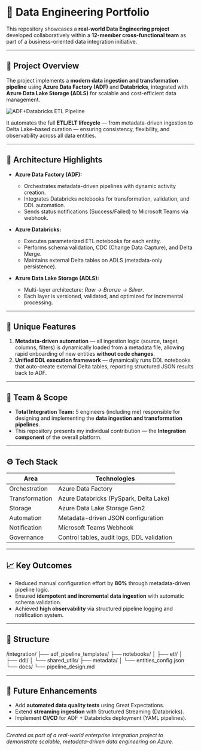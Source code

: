 # 🧠 Data Engineering Portfolio

This repository showcases a **real-world Data Engineering project** developed collaboratively within a **12-member cross-functional team** as part of a business-oriented data integration initiative.

---

## 🚀 Project Overview

The project implements a **modern data ingestion and transformation pipeline** using **Azure Data Factory (ADF)** and **Databricks**, integrated with **Azure Data Lake Storage (ADLS)** for scalable and cost-efficient data management.

![ADF+Databricks ETL Pipeline](https://github.com/Kavoondev/Data-Engineering-Portfolio/assets/etl_arch.jpg?raw=true)

It automates the full **ETL/ELT lifecycle** — from metadata-driven ingestion to Delta Lake–based curation — ensuring consistency, flexibility, and observability across all data entities.

---

## 🧩 Architecture Highlights

- **Azure Data Factory (ADF):**
  - Orchestrates metadata-driven pipelines with dynamic activity creation.
  - Integrates Databricks notebooks for transformation, validation, and DDL automation.
  - Sends status notifications (Success/Failed) to Microsoft Teams via webhook.

- **Azure Databricks:**
  - Executes parameterized ETL notebooks for each entity.
  - Performs schema validation, CDC (Change Data Capture), and Delta Merge.
  - Maintains external Delta tables on ADLS (metadata-only persistence).

- **Azure Data Lake Storage (ADLS):**
  - Multi-layer architecture: *Raw → Bronze → Silver*.
  - Each layer is versioned, validated, and optimized for incremental processing.

---

## 🌟 Unique Features

1. **Metadata-driven automation** — all ingestion logic (source, target, columns, filters) is dynamically loaded from a metadata file, allowing rapid onboarding of new entities **without code changes**.  
2. **Unified DDL execution framework** — dynamically runs DDL notebooks that auto-create external Delta tables, reporting structured JSON results back to ADF.

---

## 👥 Team & Scope

- **Total Integration Team:** 5 engineers (including me) responsible for designing and implementing the **data ingestion and transformation pipelines**.  
- This repository presents my individual contribution — the **Integration component** of the overall platform.

---

## ⚙️ Tech Stack

| Area | Technologies |
|------|---------------|
| Orchestration | Azure Data Factory |
| Transformation | Azure Databricks (PySpark, Delta Lake) |
| Storage | Azure Data Lake Storage Gen2 |
| Automation | Metadata-driven JSON configuration |
| Notification | Microsoft Teams Webhook |
| Governance | Control tables, audit logs, DDL validation |

---

## 📈 Key Outcomes

- Reduced manual configuration effort by **80%** through metadata-driven pipeline logic.  
- Ensured **idempotent and incremental data ingestion** with automatic schema validation.  
- Achieved **high observability** via structured pipeline logging and notification system.

---

## 📂 Structure

/integration/
├── adf_pipeline_templates/
├── notebooks/
│ ├── etl/
│ ├── ddl/
│ └── shared_utils/
├── metadata/
│ └── entities_config.json
└── docs/
└── pipeline_design.md

---

## 🧭 Future Enhancements

- Add **automated data quality tests** using Great Expectations.  
- Extend **streaming ingestion** with Structured Streaming (Databricks).  
- Implement **CI/CD** for ADF + Databricks deployment (YAML pipelines).

---

*Created as part of a real-world enterprise integration project to demonstrate scalable, metadata-driven data engineering on Azure.*